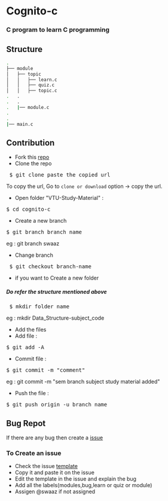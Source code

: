 # Cognito-c
### C program to learn C programming
## Structure
```sh
.
├── module
│   ├── topic
│   │   ├── learn.c
│   │   ├── quiz.c
│   │   ├── topic.c
.   . 
.   .    
.   |── module.c
.
.
|── main.c

 ```
## Contribution
- Fork this [repo](https://github.com/swaaz/cognito-c)
- Clone the repo 
<pre> $ git clone paste_the_copied_url</pre>
To copy the url, Go to ` clone or download `  option -> copy the url.
- Open folder "VTU-Study-Material"  :
<pre>$ cd cognito-c</pre>
- Create a new branch

<pre>$ git branch branch_name</pre>
eg : git branch swaaz
- Change branch
<pre> $ git checkout branch-name</pre>
- if you want to Create a new folder  
##### Do refer the structure mentioned above
 <pre> $ mkdir folder_name </pre>
 eg : mkdir Data_Structure-subject_code
 - Add the files
 - Add file :
<pre>$ git add -A</pre>
- Commit file :
<pre>$ git commit -m "comment"</pre>
   eg : git commit -m "sem branch subject study material added"
- Push the file :
<pre>$ git push origin -u branch_name</pre>

## Bug Repot
If there are any bug then create a [issue](https://github.com/swaaz/cognito-c/issues) 
### To Create an issue 
- Check the issue [template](https://github.com/swaaz/cognito-c/blob/master/.github/ISSUE_TEMPLATE/bug_report.md)
- Copy it and paste it on the issue
- Edit the template in the issue and explain the bug
- Add all the labels(modules,bug,learn or quiz or module)
- Assigen @swaaz if not assigned 
